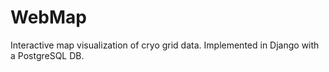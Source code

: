 # WebMap
Interactive map visualization of cryo grid data. Implemented in Django with a PostgreSQL DB.

